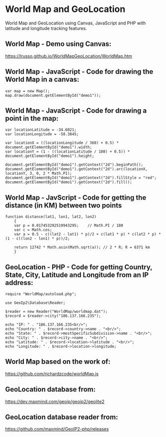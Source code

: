 # World Map and GeoLocation

World Map and GeoLocation using Canvas, JavaScript and PHP with latitude and longitude tracking features.

## World Map - Demo using Canvas:

https://lrusso.github.io/WorldMapGeoLocation/WorldMap.htm

## World Map - JavaScript - Code for drawing the World Map in a canvas:

```
var map = new Map();
map.draw(document.getElementById("demo1"));
```

## World Map - JavaScript - Code for drawing a point in the map:

```
var locationLatitude = -34.6021;
var locationLongitude = -58.3845;

var locationX = ((locationLongitude / 360) + 0.5) * document.getElementById("demo1").width;
var locationY = (1 - ((locationLatitude / 180) + 0.5)) * document.getElementById("demo1").height;

document.getElementById("demo1").getContext("2d").beginPath();
document.getElementById("demo1").getContext("2d").arc(locationX, locationY, 3, 0, 2 * Math.PI);
document.getElementById("demo1").getContext("2d").fillStyle = "red";
document.getElementById("demo1").getContext("2d").fill();
```

## World Map - JavScript - Code for getting the distance (in KM) between two points

```
function distance(lat1, lon1, lat2, lon2)
    {
    var p = 0.017453292519943295;    // Math.PI / 180
    var c = Math.cos;
    var a = 0.5 - c((lat2 - lat1) * p)/2 + c(lat1 * p) * c(lat2 * p) * (1 - c((lon2 - lon1) * p))/2;

    return 12742 * Math.asin(Math.sqrt(a)); // 2 * R; R = 6371 km
    }
```

## GeoLocation - PHP - Code for getting Country, State, City, Latitude and Longitude from an IP address:

```
require "WorldMap/autoload.php";

use GeoIp2\Database\Reader;

$reader = new Reader("WorldMap/worldmap.dat");
$record = $reader->city("186.137.166.235");

echo "IP: " . "186.137.166.235<br/>";
echo "Country: " . $record->country->name . "<br/>";
echo "State: " . $record->mostSpecificSubdivision->name . "<br/>";
echo "City: " . $record->city->name . "<br/>";
echo "Latitude: " . $record->location->latitude . "<br/>";
echo "Longitude: " . $record->location->longitude;
```

## World Map based on the work of:

https://github.com/richardzcode/worldMap.js

## GeoLocation database from:

https://dev.maxmind.com/geoip/geoip2/geolite2

## GeoLocation database reader from:

https://github.com/maxmind/GeoIP2-php/releases
